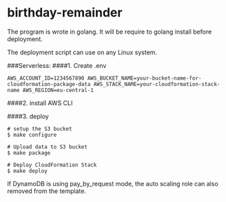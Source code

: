 # birthday-remainder
The program is wrote in golang. It will be require to golang install before deployment.

The deployment script can use on any Linux system.

###Serverless:
####1. Create .env

``
AWS_ACCOUNT_ID=1234567890
AWS_BUCKET_NAME=your-bucket-name-for-cloudformation-package-data
AWS_STACK_NAME=your-cloudformation-stack-name
AWS_REGION=eu-central-1
``

####2. install AWS CLI

####3. deploy
```$bash
# setup the S3 bucket
$ make configure

# Upload data to S3 bucket
$ make package

# Deploy CloudFormation Stack
$ make deploy
```

If DynamoDB is using pay_by_request mode, the auto scaling role can also removed from the template.
